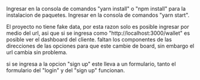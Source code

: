 Ingresar en la consola de comandos "yarn install" o "npm install" para la instalacion de paquetes.
Ingresar en la consola de comandos "yarn start".

El proyecto no tiene fake data, por esta razon solo es posible ingresar por medio del url, asi que
si se ingresa como "http://localhost:3000/wallet" es posible ver el dashboard del cliente.
faltan los componentes de las direcciones de las opciones para que este cambie de board, sin embargo 
el url cambia sin problema.

si se ingresa a la opcion "sign up" este lleva a un formulario, tanto el formulario del "login" y del
"sign up" funcionan.